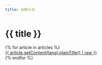 ```yaml
---
title: お知らせ
---
```

{{ title }}
==
<link rel="stylesheet" href="/assets/stylesheets/notice.css"/>
{% for article in articles %}
  <div class="news-list-content">
    <a href="{{ article.path }}">{{ article.getContent(lang).plainTitle() | raw }}</a>
  </div>
{% endfor %}

